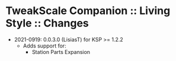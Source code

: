 # TweakScale Companion :: Living Style :: Changes

* 2021-0919: 0.0.3.0 (LisiasT) for KSP >= 1.2.2
	+ Adds support for:
		- Station Parts Expansion
